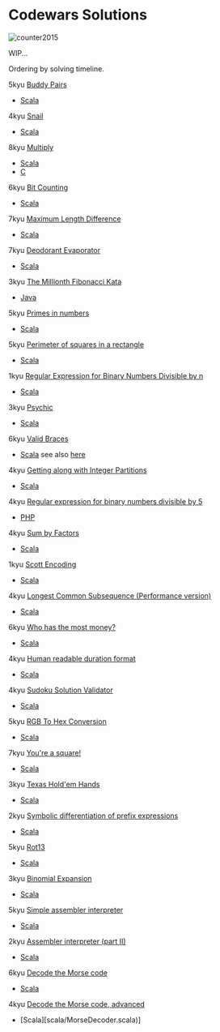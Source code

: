 # Codewars Solutions

![counter2015](https://www.codewars.com/users/counter2015/badges/large)

WIP...

Ordering by solving timeline.

5kyu [Buddy Pairs](https://www.codewars.com/kata/59ccf051dcc4050f7800008f) 
 - [Scala](scala/BuddyPairs.scala)
 
4kyu [Snail](https://www.codewars.com/kata/521c2db8ddc89b9b7a0000c1) 
 - [Scala](scala/Snail.scala)

8kyu [Multiply](https://www.codewars.com/kata/50654ddff44f800200000004) 
 - [Scala](scala/Multiply.scala)
 - [C](c/Multiply.c)
 
6kyu [Bit Counting](https://www.codewars.com/kata/526571aae218b8ee490006f4) 
 - [Scala](scala/BitCounting.scala)
 
7kyu [Maximum Length Difference](https://www.codewars.com/kata/5663f5305102699bad000056) 
 - [Scala](scala/MaximunLengthDifference.scala)
 
7kyu [Deodorant Evaporator](https://www.codewars.com/kata/5506b230a11c0aeab3000c1f) 
 - [Scala](scala/DeodorantEvaporator.scala)
 
3kyu [The Millionth Fibonacci Kata](https://www.codewars.com/kata/53d40c1e2f13e331fc000c26) 
 - [Java](java/Fibonacci.java)
 
5kyu [Primes in numbers](https://www.codewars.com/kata/54d512e62a5e54c96200019e) 
 - [Scala](scala/DeodorantEvaporator.scala)
 
5kyu [Perimeter of squares in a rectangle](https://www.codewars.com/kata/559a28007caad2ac4e000083) 
 - [Scala](scala/SquaresPerimeter.scala)
 
1kyu [Regular Expression for Binary Numbers Divisible by n](https://www.codewars.com/kata/5993c1d917bc97d05d000068) 
 - [Scala](scala/RegualExpressionDivisibleN.scala)
 
3kyu [Psychic](https://www.codewars.com/kata/54bd79a7956834e767001357) 
 - [Scala](scala/Psychic.scala)
 
6kyu [Valid Braces](https://www.codewars.com/kata/5277c8a221e209d3f6000b56) 
 - [Scala](scala/ValidBraces.scala) 
 see also [here](https://github.com/counter2015/LeetCodeScala/blob/master/src/main/scala/algorithms/medium/string/ValidParentheses.scala)
 
4kyu [Getting along with Integer Partitions](https://www.codewars.com/kata/55cf3b567fc0e02b0b00000b) 
 - [Scala](scala/IntPart.scala) 
 
4kyu [Regular expression for binary numbers divisible by 5](https://www.codewars.com/kata/5647c3858d4acbbe550000ad/solutions/php)
 - [PHP](php/Div5.php)
 
4kyu [Sum by Factors](https://www.codewars.com/kata/54d496788776e49e6b00052f/train/scala)
  - [Scala](scala/SumOfDivided.scala)

1kyu [Scott Encoding](https://www.codewars.com/kata/59c132fb70a3b7efd3000024) 
 - [Scala](scala/Scott.scala)
 
4kyu [Longest Common Subsequence (Performance version)](https://www.codewars.com/kata/longest-common-subsequence-performance-version)
 - [Scala](scala/Lcs.scala)
 
6kyu [Who has the most money?](https://www.codewars.com/kata/who-has-the-most-money/)
 - [Scala](scala/StudentsRank.scala)
 
4kyu [Human readable duration format](https://www.codewars.com/kata/52742f58faf5485cae000b9a/)
 - [Scala](scala/HumanTime.scala)

4kyu [Sudoku Solution Validator](https://www.codewars.com/kata/529bf0e9bdf7657179000008)
 - [Scala](scala/Sudoku.scala)
 
5kyu [RGB To Hex Conversion](https://www.codewars.com/kata/513e08acc600c94f01000001/)
 - [Scala](scala/RGB.scala)

7kyu [You're a square!](https://www.codewars.com/kata/54c27a33fb7da0db0100040e)
 - [Scala](scala/RGB.scala)

3kyu [Texas Hold'em Hands](https://www.codewars.com/kata/524c74f855025e2495000262)
 - [Scala](scala/Poker.scala)

2kyu [Symbolic differentiation of prefix expressions](https://www.codewars.com/kata/584daf7215ac503d5a0001ae)
 - [Scala](scala/PrefixDiff.scala)

5kyu [Rot13](https://www.codewars.com/kata/530e15517bc88ac656000716)
 - [Scala](scala/rot13.scala)

3kyu [Binomial Expansion](https://www.codewars.com/kata/540d0fdd3b6532e5c3000b5b)
 - [Scala](scala/BinomialExpansion.scala)

5kyu [Simple assembler interpreter](https://www.codewars.com/kata/58e24788e24ddee28e000053)
 - [Scala](scala/SimpleAssembler.scala)

2kyu [Assembler interpreter (part II)](https://www.codewars.com/kata/58e61f3d8ff24f774400002c)
 - [Scala](scala/AssemblerInterpreter.scala)

6kyu [Decode the Morse code](https://www.codewars.com/kata/54b724efac3d5402db00065e)
 - [Scala](scala/MorseDecoder.scala)

4kyu [Decode the Morse code, advanced](https://www.codewars.com/kata/54b72c16cd7f5154e9000457/train/scala)
 - [Scala][scala/MorseDecoder.scala)]

